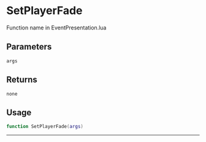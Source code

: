 # SetPlayerFade
Function name in EventPresentation.lua
## Parameters
`args`
## Returns
`none`
## Usage
```lua
function SetPlayerFade(args)
```
---
